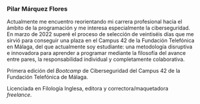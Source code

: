 ### Pilar Márquez Flores

Actualmente me encuentro reorientando mi carrera profesional hacia el ámbito de la programación y me interesa especialmente la ciberseguridad. En marzo de 2022 superé el proceso de selección de veintiséis días que me sirvió para conseguir una plaza en el Campus 42 de la Fundación Telefónica en Málaga, del que actualmente soy estudiante: una metodología disruptiva e innovadora para aprender a programar mediante la filosofía del avance entre pares, la responsabilidad individual y completamente colaborativa.

Primera edición del <i>Bootcamp</i> de Ciberseguridad del Campus 42 de la Fundación Telefónica de Málaga.

Licenciada en Filología Inglesa, editora y correctora/maquetadora <i>freelance</i>.
